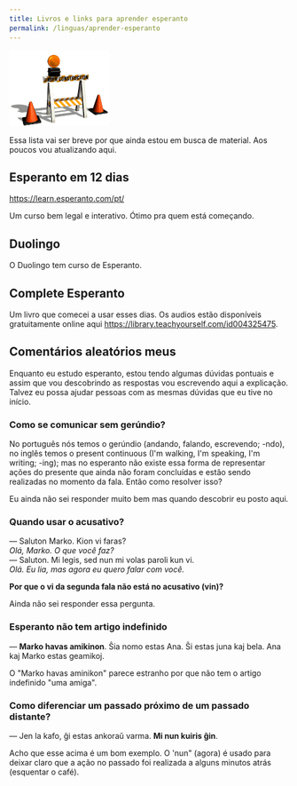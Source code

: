 ```yaml
---
title: Livros e links para aprender esperanto
permalink: /linguas/aprender-esperanto
---
```


![Pagina em construção](/assets/const2.gif)

Essa lista vai ser breve por que ainda estou em busca de material. Aos poucos vou atualizando aqui.

## Esperanto em 12 dias

<https://learn.esperanto.com/pt/>

Um curso bem legal e interativo. Ótimo pra quem está começando.

## Duolingo

O Duolingo tem curso de Esperanto.

## Complete Esperanto

Um livro que comecei a usar esses dias. Os audios estão disponíveis gratuitamente online aqui <https://library.teachyourself.com/id004325475>.

## Comentários aleatórios meus

Enquanto eu estudo esperanto, estou tendo algumas dúvidas pontuais e assim que vou descobrindo as respostas vou escrevendo aqui a explicação. Talvez eu possa ajudar pessoas com as mesmas dúvidas que eu tive no início.

### Como se comunicar sem gerúndio?

No português nós temos o gerúndio (andando, falando, escrevendo; -ndo), no inglês temos o present continuous (I'm walking, I'm speaking, I'm writing; -ing); mas no esperanto não existe essa forma de representar ações do presente que ainda não foram concluídas e estão sendo realizadas no momento da fala. Então como resolver isso?

Eu ainda não sei responder muito bem mas quando descobrir eu posto aqui.

### Quando usar o acusativo?

— Saluton Marko. Kion vi faras?\
*Olá, Marko. O que você faz?*\
— Saluton. Mi legis, sed nun mi volas paroli kun vi.\
*Olá. Eu lia, mas agora eu quero falar com você.*

**Por que o vi da segunda fala não está no acusativo (vin)?** 

Ainda não sei responder essa pergunta.

### Esperanto não tem artigo indefinido

— **Marko havas amikinon**. Ŝia nomo estas Ana. Ŝi estas juna kaj bela. Ana kaj Marko estas geamikoj.

O "Marko havas aminikon" parece estranho por que não tem o artigo indefinido "uma amiga".


### Como diferenciar um passado próximo de um passado distante?

— Jen la kafo, ĝi estas ankoraŭ varma. **Mi nun kuiris ĝin**.

Acho que esse acima é um bom exemplo. O 'nun" (agora) é usado para deixar claro que a ação no passado foi realizada a alguns minutos atrás (esquentar o café).